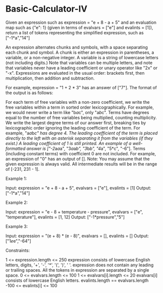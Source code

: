 # Basic-Calculator-IV

Given an expression such as expression = "e + 8 - a + 5" and an evaluation map such as {"e": 1} (given in terms of evalvars = ["e"] and evalints = [1]), return a list of tokens representing the simplified expression, such as ["-1*a","14"]

An expression alternates chunks and symbols, with a space separating each chunk and symbol.
A chunk is either an expression in parentheses, a variable, or a non-negative integer.
A variable is a string of lowercase letters (not including digits.) Note that variables can be multiple letters, and note that variables never have a leading coefficient or unary operator like "2x" or "-x".
Expressions are evaluated in the usual order: brackets first, then multiplication, then addition and subtraction.

For example, expression = "1 + 2 * 3" has an answer of ["7"].
The format of the output is as follows:

For each term of free variables with a non-zero coefficient, we write the free variables within a term in sorted order lexicographically.
For example, we would never write a term like "b*a*c", only "a*b*c".
Terms have degrees equal to the number of free variables being multiplied, counting multiplicity. We write the largest degree terms of our answer first, breaking ties by lexicographic order ignoring the leading coefficient of the term.
For example, "a*a*b*c" has degree 4.
The leading coefficient of the term is placed directly to the left with an asterisk separating it from the variables (if they exist.) A leading coefficient of 1 is still printed.
An example of a well-formatted answer is ["-2*a*a*a", "3*a*a*b", "3*b*b", "4*a", "5*c", "-6"].
Terms (including constant terms) with coefficient 0 are not included.
For example, an expression of "0" has an output of [].
Note: You may assume that the given expression is always valid. All intermediate results will be in the range of [-231, 231 - 1].

 

Example 1:

Input: expression = "e + 8 - a + 5", evalvars = ["e"], evalints = [1]
Output: ["-1*a","14"]

Example 2:

Input: expression = "e - 8 + temperature - pressure", evalvars = ["e", "temperature"], evalints = [1, 12]
Output: ["-1*pressure","5"]

Example 3:

Input: expression = "(e + 8) * (e - 8)", evalvars = [], evalints = []
Output: ["1*e*e","-64"]
 

Constraints:

1 <= expression.length <= 250
expression consists of lowercase English letters, digits, '+', '-', '*', '(', ')', ' '.
expression does not contain any leading or trailing spaces.
All the tokens in expression are separated by a single space.
0 <= evalvars.length <= 100
1 <= evalvars[i].length <= 20
evalvars[i] consists of lowercase English letters.
evalints.length == evalvars.length
-100 <= evalints[i] <= 100
